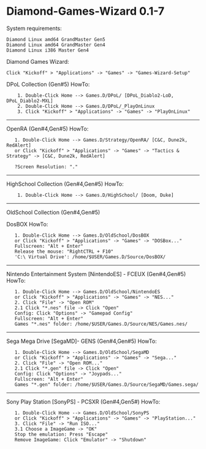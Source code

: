 # Diamond-Games-Wizard 0.1-7
System requirements: 

    Diamond Linux amd64 GrandMaster Gen5
    Diamond Linux amd64 GrandMaster Gen4
    Diamond Linux i386 Master Gen4

Diamond Games Wizard:

    Click "Kickoff" > "Applications" -> "Games" -> "Games-Wizard-Setup"

DPoL Collection (Gen#5)
 HowTo:
 
        1. Double-Click Home --> Games.D/DPoL/ [DPoL_Diablo2-LoD, DPoL_Diablo2-MXL]
        2. Double-Click Home --> Games.D/DPoL/_PlayOnLinux
        3. Click "Kickoff" > "Applications" -> "Games" -> "PlayOnLinux"
______________________________________________________________        
OpenRA (Gen#4,Gen#5)
 HowTo:
 
       1. Double-Click Home --> Games.D/Strategy/OpenRA/ [C&C, Dune2k, RedAlert]
       or Click "Kickoff" > "Applications" -> "Games" -> "Tactics & Strategy" -> [C&C, Dune2k, RedAlert]
       
       ?Screen Resolution: "."
______________________________________________________________ 
HighSchool Collection (Gen#4,Gen#5)
 HowTo:
 
        1. Double-Click Home --> Games.D/HighSchool/ [Doom, Duke]
______________________________________________________________ 
OldSchool Collection (Gen#4,Gen#5)

DosBOX
 HowTo:
 
       1. Double-Click Home --> Games.D/OldSchool/DosBOX
       or Click "Kickoff" > "Applications" -> "Games" -> "DOSBox..."
       Fullscreen: "Alt + Enter"
       Release the mouse: "RightCTRL + F10"
       'C:\ Virtual Drive': /home/$USER/Games.D/Source/DosBOX/
______________________________________________________________
Nintendo Entertainment System [NintendoES] - FCEUX (Gen#4,Gen#5)
 HowTo:
 
       1. Double-Click Home --> Games.D/OldSchool/NintendoES
       or Click "Kickoff" > "Applications" -> "Games" -> "NES..."
       2. Click "File" -> "Open ROM"
       2.1 Click "*.nes" file -> Click "Open"
       Config: Click "Options" -> "Gamepad Config"
       Fullscreen: "Alt + Enter"
       Games "*.nes" folder: /home/$USER/Games.D/Source/NES/Games.nes/
______________________________________________________________
Sega Mega Drive [SegaMD]- GENS (Gen#4,Gen#5)
 HowTo:
 
       1. Double-Click Home --> Games.D/OldSchool/SegaMD
       or Click "Kickoff" > "Applications" -> "Games" -> "Sega..."
       2. Click "File" -> "Open ROM..."
       2.1 Click "*.gen" file -> Click "Open"
       Config: Click "Options" -> "Joypads..."
       Fullscreen: "Alt + Enter"
       Games "*.gen" folder: /home/$USER/Games.D/Source/SegaMD/Games.sega/
______________________________________________________________
Sony Play Station [SonyPS] - PCSXR (Gen#4,Gen5#)
 HowTo:
 
       1. Double-Click Home --> Games.D/OldSchool/SonyPS
       or Click "Kickoff" > "Applications" -> "Games" -> "PlayStation..."
       3. Click "File" -> "Run ISO..."
       3.1 Choose a ImageGame -> "OK"
       Stop the emulation: Press "Escape"
       Remove ImageGame: Click "Emulator" -> "Shutdown"
